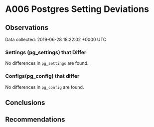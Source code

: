 # A006 Postgres Setting Deviations #

## Observations ##
Data collected: 2019-06-28 18:22:02 +0000 UTC  

### Settings (pg_settings) that Differ ###

No differences in `pg_settings` are found.

### Configs(pg_config) that differ ###

No differences in `pg_config` are found.



## Conclusions ##


## Recommendations ##

